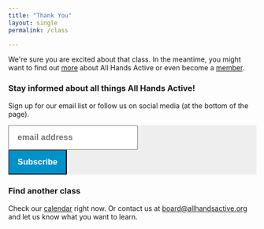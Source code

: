 ```yaml
---
title: "Thank You"
layout: single
permalink: /class

---
```

We're sure you are excited about that class. In the meantime, you might want to find out [more](/about) about All Hands Active or even become a [member](/membership). 

### Stay informed about all things All Hands Active! 
Sign up for our email list or follow us on social media (at the bottom of the page).

<!-- Begin Mailchimp Signup Form -->
<link href="//cdn-images.mailchimp.com/embedcode/horizontal-slim-10_7.css" rel="stylesheet" type="text/css">
<style type="text/css">
  #mc_embed_signup{background:#eee; clear:left; font:14px Helvetica,Arial,sans-serif; width:100%;}
  form{background:#eee;}
</style>
<div id="mc_embed_signup">
<form action="https://allhandsactive.us4.list-manage.com/subscribe/post?u=0497c04d5751340fb683e3d14&amp;id=5612521156" method="post" id="mc-embedded-subscribe-form" name="mc-embedded-subscribe-form" class="validate" target="_blank" novalidate>
    <div id="mc_embed_signup_scroll">
      <input type="email" value="" name="EMAIL" class="email" id="mce-EMAIL" placeholder="email address" style="height: 3em;padding: .5em 1em;font-size: 1.2em;font-weight: bold;" required>
      <!-- real people should not fill this in and expect good things - do not remove this or risk form bot signups-->
      <div style="position: absolute; left: -5000px;" aria-hidden="true"><input type="text" name="b_0497c04d5751340fb683e3d14_5612521156" tabindex="-1" value=""></div>
      <div class="clear"><input type="submit" value="Subscribe" name="subscribe" id="mc-embedded-subscribe" class="button" style="background:#0092CA; color:#fff; padding: 0.5em 1em; height: 3em; font-size: 1.2em; font-weight:bold;"></div>
    </div>
  </form>
</div>

### Find another class
Check our [calendar](https://www.meetup.com/AllHandsActive/events/) right now. Or contact us at <board@allhandsactive.org> and let us know what you want to learn.
